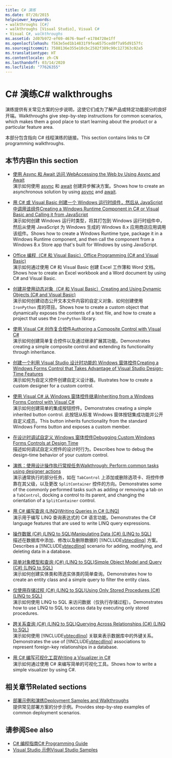 ```yaml
---
title: C# 演练
ms.date: 07/20/2015
helpviewer_keywords:
- walkthroughs [C#]
- walkthroughs [Visual Studio], Visual C#
- Visual C#, walkthroughs
ms.assetid: 2d07b972-ef69-4676-9aef-e1784728e1ff
ms.openlocfilehash: f563e5ed1b14831f9fea6575ced0f7a95d9157fc
ms.sourcegitcommit: 7588136e355e10cbc2582f389c90c127363c02a5
ms.translationtype: HT
ms.contentlocale: zh-CN
ms.lasthandoff: 03/14/2020
ms.locfileid: "77626355"
---
```

# <a name="c-walkthroughs"></a><span data-ttu-id="cf231-102">C# 演练</span><span class="sxs-lookup"><span data-stu-id="cf231-102">C# walkthroughs</span></span>

<span data-ttu-id="cf231-103">演练提供有关常见方案的分步说明，这使它们成为了解产品或特定功能部分的良好开端。</span><span class="sxs-lookup"><span data-stu-id="cf231-103">Walkthroughs give step-by-step instructions for common scenarios, which makes them a good place to start learning about the product or a particular feature area.</span></span>

 <span data-ttu-id="cf231-104">本部分包含指向 C# 线程演练的链接。</span><span class="sxs-lookup"><span data-stu-id="cf231-104">This section contains links to C# programming walkthroughs.</span></span>

## <a name="in-this-section"></a><span data-ttu-id="cf231-105">本节内容</span><span class="sxs-lookup"><span data-stu-id="cf231-105">In this section</span></span>

- <span data-ttu-id="cf231-106">[使用 Async 和 Await 访问 Web](./programming-guide/concepts/async/walkthrough-accessing-the-web-by-using-async-and-await.md)</span><span class="sxs-lookup"><span data-stu-id="cf231-106">[Accessing the Web by Using Async and Await](./programming-guide/concepts/async/walkthrough-accessing-the-web-by-using-async-and-await.md)</span></span>\
  <span data-ttu-id="cf231-107">演示如何使用 [async](./language-reference/keywords/async.md) 和 [await](./language-reference/operators/await.md) 创建异步解决方案。</span><span class="sxs-lookup"><span data-stu-id="cf231-107">Shows how to create an asynchronous solution by using [async](./language-reference/keywords/async.md) and [await](./language-reference/operators/await.md).</span></span>

- <span data-ttu-id="cf231-108">[用 C# 或 Visual Basic 创建一个 Windows 运行时组件，然后从 JavaScript 中调用该组件](/windows/uwp/winrt-components/walkthrough-creating-a-simple-windows-runtime-component-and-calling-it-from-javascript)</span><span class="sxs-lookup"><span data-stu-id="cf231-108">[Creating a Windows Runtime Component in C# or Visual Basic and Calling it from JavaScript](/windows/uwp/winrt-components/walkthrough-creating-a-simple-windows-runtime-component-and-calling-it-from-javascript)</span></span>\
  <span data-ttu-id="cf231-109">演示如何创建 Windows 运行时类型，将其打包到 Windows 运行时组件中，然后从使用 JavaScript 为 Windows 生成的 Windows 8.x 应用商店应用调用该组件。</span><span class="sxs-lookup"><span data-stu-id="cf231-109">Shows how to create a Windows Runtime type, package it in a Windows Runtime component, and then call the component from a Windows 8.x Store app that's built for Windows by using JavaScript.</span></span>

- <span data-ttu-id="cf231-110">[Office 编程（C# 和 Visual Basic）](./programming-guide/interop/walkthrough-office-programming.md)</span><span class="sxs-lookup"><span data-stu-id="cf231-110">[Office Programming (C# and Visual Basic)](./programming-guide/interop/walkthrough-office-programming.md)</span></span>\
  <span data-ttu-id="cf231-111">演示如何通过使用 C# 和 Visual Basic 创建 Excel 工作薄和 Word 文档。</span><span class="sxs-lookup"><span data-stu-id="cf231-111">Shows how to create an Excel workbook and a Word document by using C# and Visual Basic.</span></span>

- <span data-ttu-id="cf231-112">[创建并使用动态对象（C# 和 Visual Basic）](./programming-guide/types/walkthrough-creating-and-using-dynamic-objects.md)</span><span class="sxs-lookup"><span data-stu-id="cf231-112">[Creating and Using Dynamic Objects (C# and Visual Basic)](./programming-guide/types/walkthrough-creating-and-using-dynamic-objects.md)</span></span>\
  <span data-ttu-id="cf231-113">演示如何创建动态公开文本文件内容的自定义对象、如何创建使用 `IronPython` 库的项目。</span><span class="sxs-lookup"><span data-stu-id="cf231-113">Shows how to create a custom object that dynamically exposes the contents of a text file, and how to create a project that uses the `IronPython` library.</span></span>

- <span data-ttu-id="cf231-114">[使用 Visual C# 创作复合控件](../framework/winforms/controls/walkthrough-authoring-a-composite-control-with-visual-csharp.md)</span><span class="sxs-lookup"><span data-stu-id="cf231-114">[Authoring a Composite Control with Visual C#](../framework/winforms/controls/walkthrough-authoring-a-composite-control-with-visual-csharp.md)</span></span>\
  <span data-ttu-id="cf231-115">演示如何创建简单复合控件以及通过继承扩展其功能。</span><span class="sxs-lookup"><span data-stu-id="cf231-115">Demonstrates creating a simple composite control and extending its functionality through inheritance.</span></span>

- <span data-ttu-id="cf231-116">[创建一个利用 Visual Studio 设计时功能的 Windows 窗体控件](../framework/winforms/controls/creating-a-wf-control-design-time-features.md)</span><span class="sxs-lookup"><span data-stu-id="cf231-116">[Creating a Windows Forms Control that Takes Advantage of Visual Studio Design-Time Features](../framework/winforms/controls/creating-a-wf-control-design-time-features.md)</span></span>\
  <span data-ttu-id="cf231-117">演示如何为自定义控件创建自定义设计器。</span><span class="sxs-lookup"><span data-stu-id="cf231-117">Illustrates how to create a custom designer for a custom control.</span></span>

- <span data-ttu-id="cf231-118">[使用 Visual C# 从 Windows 窗体控件继承](../framework/winforms/controls/walkthrough-inheriting-from-a-windows-forms-control-with-visual-csharp.md)</span><span class="sxs-lookup"><span data-stu-id="cf231-118">[Inheriting from a Windows Forms Control with Visual C#](../framework/winforms/controls/walkthrough-inheriting-from-a-windows-forms-control-with-visual-csharp.md)</span></span>\
  <span data-ttu-id="cf231-119">演示如何创建简单的集成按钮控件。</span><span class="sxs-lookup"><span data-stu-id="cf231-119">Demonstrates creating a simple inherited button control.</span></span> <span data-ttu-id="cf231-120">此按钮从标准 Windows 窗体按钮集成功能并公开自定义成员。</span><span class="sxs-lookup"><span data-stu-id="cf231-120">This button inherits functionality from the standard Windows Forms button and exposes a custom member.</span></span>

- <span data-ttu-id="cf231-121">[在设计时调试自定义 Windows 窗体控件](../framework/winforms/controls/walkthrough-debugging-custom-windows-forms-controls-at-design-time.md)</span><span class="sxs-lookup"><span data-stu-id="cf231-121">[Debugging Custom Windows Forms Controls at Design Time](../framework/winforms/controls/walkthrough-debugging-custom-windows-forms-controls-at-design-time.md)</span></span>\
  <span data-ttu-id="cf231-122">描述如何调试自定义控件的设计时行为。</span><span class="sxs-lookup"><span data-stu-id="cf231-122">Describes how to debug the design-time behavior of your custom control.</span></span>

- <span data-ttu-id="cf231-123">[演练：使用设计操作执行常规任务](../framework/winforms/controls/perform-common-tasks-design-actions.md)</span><span class="sxs-lookup"><span data-stu-id="cf231-123">[Walkthrough: Perform common tasks using designer actions](../framework/winforms/controls/perform-common-tasks-design-actions.md)</span></span>\
  <span data-ttu-id="cf231-124">演示通常执行的部分任务，如在 `TabControl` 上添加或删除选项卡、将控件停靠在其父级，以及更改 `SplitContainer` 控件的方向。</span><span class="sxs-lookup"><span data-stu-id="cf231-124">Demonstrates some of the commonly performed tasks such as adding or removing a tab on a `TabControl`, docking a control to its parent, and changing the orientation of a `SplitContainer` control.</span></span>

- <span data-ttu-id="cf231-125">[用 C# 编写查询 (LINQ)](./programming-guide/concepts/linq/walkthrough-writing-queries-linq.md)</span><span class="sxs-lookup"><span data-stu-id="cf231-125">[Writing Queries in C# (LINQ)](./programming-guide/concepts/linq/walkthrough-writing-queries-linq.md)</span></span>\
  <span data-ttu-id="cf231-126">演示用于编写 LINQ 查询表达式的 C# 语言功能。</span><span class="sxs-lookup"><span data-stu-id="cf231-126">Demonstrates the C# language features that are used to write LINQ query expressions.</span></span>

- <span data-ttu-id="cf231-127">[操作数据 (C#) (LINQ to SQL)](../framework/data/adonet/sql/linq/walkthrough-manipulating-data-csharp.md)</span><span class="sxs-lookup"><span data-stu-id="cf231-127">[Manipulating Data (C#) (LINQ to SQL)](../framework/data/adonet/sql/linq/walkthrough-manipulating-data-csharp.md)</span></span>\
  <span data-ttu-id="cf231-128">描述在数据库中添加、修改以及删除数据的 [!INCLUDE[vbtecdlinq](~/includes/vbtecdlinq-md.md)] 方案。</span><span class="sxs-lookup"><span data-stu-id="cf231-128">Describes a [!INCLUDE[vbtecdlinq](~/includes/vbtecdlinq-md.md)] scenario for adding, modifying, and deleting data in a database.</span></span>

- <span data-ttu-id="cf231-129">[简单对象模型和查询 (C#) (LINQ to SQL)](../framework/data/adonet/sql/linq/walkthrough-simple-object-model-and-query-csharp.md)</span><span class="sxs-lookup"><span data-stu-id="cf231-129">[Simple Object Model and Query (C#) (LINQ to SQL)](../framework/data/adonet/sql/linq/walkthrough-simple-object-model-and-query-csharp.md)</span></span>\
  <span data-ttu-id="cf231-130">演示如何创建实体类和筛选实体类的简单查询。</span><span class="sxs-lookup"><span data-stu-id="cf231-130">Demonstrates how to create an entity class and a simple query to filter the entity class.</span></span>

- <span data-ttu-id="cf231-131">[仅使用存储过程 (C#) (LINQ to SQL)](../framework/data/adonet/sql/linq/walkthrough-using-only-stored-procedures-csharp.md)</span><span class="sxs-lookup"><span data-stu-id="cf231-131">[Using Only Stored Procedures (C#) (LINQ to SQL)](../framework/data/adonet/sql/linq/walkthrough-using-only-stored-procedures-csharp.md)</span></span>\
  <span data-ttu-id="cf231-132">演示如何使用 LINQ to SQL 来访问数据（仅执行存储过程）。</span><span class="sxs-lookup"><span data-stu-id="cf231-132">Demonstrates how to use LINQ to SQL to access data by executing only stored procedures.</span></span>

- <span data-ttu-id="cf231-133">[跨关系查询 (C#) (LINQ to SQL)](../framework/data/adonet/sql/linq/walkthrough-querying-across-relationships-csharp.md)</span><span class="sxs-lookup"><span data-stu-id="cf231-133">[Querying Across Relationships (C#) (LINQ to SQL)](../framework/data/adonet/sql/linq/walkthrough-querying-across-relationships-csharp.md)</span></span>\
  <span data-ttu-id="cf231-134">演示如何使用 [!INCLUDE[vbtecdlinq](~/includes/vbtecdlinq-md.md)] 关联来表示数据库中的外键关系。</span><span class="sxs-lookup"><span data-stu-id="cf231-134">Demonstrates the use of [!INCLUDE[vbtecdlinq](~/includes/vbtecdlinq-md.md)] associations to represent foreign-key relationships in a database.</span></span>

- <span data-ttu-id="cf231-135">[用 C# 编写可视化工具](/visualstudio/debugger/walkthrough-writing-a-visualizer-in-csharp)</span><span class="sxs-lookup"><span data-stu-id="cf231-135">[Writing a Visualizer in C#](/visualstudio/debugger/walkthrough-writing-a-visualizer-in-csharp)</span></span>\
  <span data-ttu-id="cf231-136">演示如何通过使用 C# 来编写简单的可视化工具。</span><span class="sxs-lookup"><span data-stu-id="cf231-136">Shows how to write a simple visualizer by using C#.</span></span>

## <a name="related-sections"></a><span data-ttu-id="cf231-137">相关章节</span><span class="sxs-lookup"><span data-stu-id="cf231-137">Related sections</span></span>

- <span data-ttu-id="cf231-138">[部署示例和演练](/visualstudio/deployment/clickonce-deployment-samples-and-walkthroughs)</span><span class="sxs-lookup"><span data-stu-id="cf231-138">[Deployment Samples and Walkthroughs](/visualstudio/deployment/clickonce-deployment-samples-and-walkthroughs)</span></span>\
  <span data-ttu-id="cf231-139">提供常见部署方案的分步示例。</span><span class="sxs-lookup"><span data-stu-id="cf231-139">Provides step-by-step examples of common deployment scenarios.</span></span>

## <a name="see-also"></a><span data-ttu-id="cf231-140">请参阅</span><span class="sxs-lookup"><span data-stu-id="cf231-140">See also</span></span>

- [<span data-ttu-id="cf231-141">C# 编程指南</span><span class="sxs-lookup"><span data-stu-id="cf231-141">C# Programming Guide</span></span>](./programming-guide/index.md)
- [<span data-ttu-id="cf231-142">Visual Studio 示例</span><span class="sxs-lookup"><span data-stu-id="cf231-142">Visual Studio Samples</span></span>](/visualstudio/ide/visual-studio-ide)
